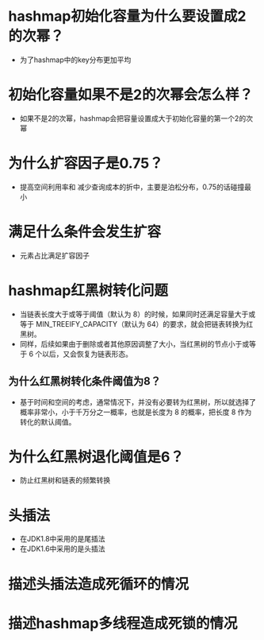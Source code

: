 # hashmap初始化容量为什么要设置成2的次幂？
* 为了hashmap中的key分布更加平均

# 初始化容量如果不是2的次幂会怎么样？
* 如果不是2的次幂，hashmap会把容量设置成大于初始化容量的第一个2的次幂

# 为什么扩容因子是0.75？
*  提高空间利用率和 减少查询成本的折中，主要是泊松分布，0.75的话碰撞最小

# 满足什么条件会发生扩容
* 元素占比满足扩容因子

# hashmap红黑树转化问题
* 当链表长度大于或等于阈值（默认为 8）的时候，如果同时还满足容量大于或等于 MIN_TREEIFY_CAPACITY（默认为 64）的要求，就会把链表转换为红黑树。
* 同样，后续如果由于删除或者其他原因调整了大小，当红黑树的节点小于或等于 6 个以后，又会恢复为链表形态。

## 为什么红黑树转化条件阈值为8？
* 基于时间和空间的考虑，通常情况下，并没有必要转为红黑树，所以就选择了概率非常小，小于千万分之一概率，也就是长度为 8 的概率，把长度 8 作为转化的默认阈值。

# 为什么红黑树退化阈值是6？
* 防止红黑树和链表的频繁转换

# 头插法
* 在JDK1.8中采用的是尾插法
* 在JDK1.6中采用的是头插法

# 描述头插法造成死循环的情况

# 描述hashmap多线程造成死锁的情况

